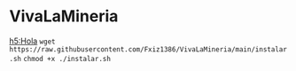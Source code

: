 # VivaLaMineria
<h5:Hola>
```wget https://raw.githubusercontent.com/Fxiz1386/VivaLaMineria/main/instalar.sh```
```chmod +x ./instalar.sh```

